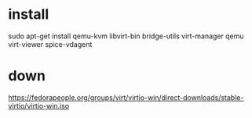 # install
sudo apt-get install qemu-kvm libvirt-bin bridge-utils virt-manager qemu virt-viewer spice-vdagent

# down
https://fedorapeople.org/groups/virt/virtio-win/direct-downloads/stable-virtio/virtio-win.iso
